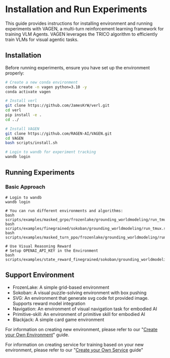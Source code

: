 # Installation and Run Experiments

This guide provides instructions for installing environment and running experiments with VAGEN, a multi-turn reinforcement learning framework for training VLM Agents. VAGEN leverages the TRICO algorithm to efficiently train VLMs for visual agentic tasks.

## Installation

Before running experiments, ensure you have set up the environment properly:

```bash
# Create a new conda environment
conda create -n vagen python=3.10 -y
conda activate vagen

# Install verl
git clone https://github.com/JamesKrW/verl.git
cd verl
pip install -e .
cd ../

# Install VAGEN
git clone https://github.com/RAGEN-AI/VAGEN.git
cd VAGEN
bash scripts/install.sh

# Login to wandb for experiment tracking
wandb login
```

## Running Experiments

### Basic Approach
```
# Login to wandb
wandb login

# You can run different environments and algorithms:
bash scripts/examples/masked_grpo/frozenlake/grounding_worldmodeling/run_tmux.sh
bash scripts/examples/finegrained/sokoban/grounding_worldmodeling/run_tmux.sh
bash scripts/examples/masked_turn_ppo/frozenlake/grounding_worldmodeling/run_tmux.sh

# Use Visual Reasoning Reward
# Setup OPENAI_API_KEY in the Environment
bash scripts/examples/state_reward_finegrained/sokoban/grounding_worldmodeling/run_tmux.sh
```

## Support Environment
- FrozenLake: A simple grid-based environment
- Sokoban: A visual puzzle-solving environment with box pushing
- SVG: An environment that generate svg code fot provided image. Supports reward model integration
- Navigation: An environment of visual navigation task for embodied AI
- Primitive-skill: An environment of primitive skill for embodied AI
- Blackjack: A simple card game environment

For information on creating new environment, please refer to our "[Create your Own Environment](envs/create-env.md)" guide.

For information on creating service for training based on your new environment, please refer to our "[Create your Own Service](envs/create-service.md) guide"
